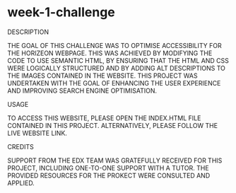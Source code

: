 # week-1-challenge

DESCRIPTION

THE GOAL OF THIS CHALLENGE WAS TO OPTIMISE ACCESSIBILITY FOR THE HORIZEON WEBPAGE. THIS WAS ACHIEVED BY MODIFYING THE CODE TO USE SEMANTIC HTML, BY ENSURING THAT THE HTML AND CSS WERE LOGICALLY STRUCTURED AND BY ADDING ALT DESCRIPTIONS TO THE IMAGES CONTAINED IN THE WEBSITE. THIS PROJECT WAS UNDERTAKEN WITH THE GOAL OF ENHANCING THE USER EXPERIENCE AND IMPROVING SEARCH ENGINE OPTIMISATION.

USAGE

TO ACCESS THIS WEBSITE, PLEASE OPEN THE INDEX.HTML FILE CONTAINED IN THIS PROJECT. ALTERNATIVELY, PLEASE FOLLOW THE LIVE WEBSITE LINK.

CREDITS

SUPPORT FROM THE EDX TEAM WAS GRATEFULLY RECEIVED FOR THIS PROJECT, INCLUDING ONE-TO-ONE SUPPORT WITH A TUTOR. THE PROVIDED RESOURCES FOR THE PROKECT WERE CONSULTED AND APPLIED.
